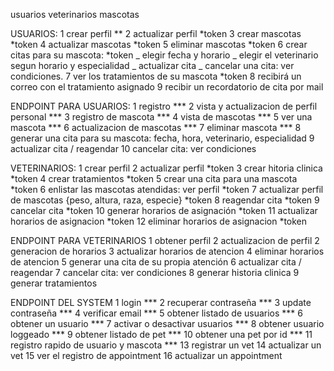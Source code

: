 usuarios
veterinarios
mascotas

USUARIOS:
1 crear perfil  **
2 actualizar perfil *token
3 crear mascotas *token
4 actualizar mascotas *token
5 eliminar mascotas *token
6 crear citas para su mascota: *token
_ elegir fecha y horario
_ elegir el veterinario segun horario y especialidad
_ actualizar cita
_ cancelar una cita: ver condiciones.
7 ver los tratamientos de su mascota *token
8 recibirá un correo con el tratamiento asignado
9 recibir un recordatorio de cita por mail

ENDPOINT PARA USUARIOS:
1 registro ***
2 vista y actualizacion de perfil personal ***
3 registro de mascota ***
4 vista de mascotas ***
5 ver una mascota ***
6 actualizacion de mascotas ***
7 eliminar mascota ***
8 generar una cita para su mascota: fecha, hora, veterinario, especialidad
9 actualizar cita / reagendar
10 cancelar cita: ver condiciones


VETERINARIOS:
1 crear perfil 
2 actualizar perfil *token
3 crear hitoria clinica *token
4 crear tratamientos *token
5 crear una cita para una mascota *token
6 enlistar las mascotas atendidas: ver perfil *token
7 actualizar perfil de mascotas {peso, altura, raza, especie} *token
8 reagendar cita *token
9 cancelar cita *token
10 generar horarios de asignación *token
11 actualizar horarios de asignacion *token
12 eliminar horarios de asignacion *token

ENDPOINT PARA VETERINARIOS
1 obtener perfil
2 actualizacion de perfil
2 generacion de horarios
3 actualizar horarios de atencion
4 eliminar horarios de atencion
5 generar una cita de su propia atención
6 actualizar cita / reagendar
7 cancelar cita: ver condiciones
8 generar historia clinica
9 generar tratamientos


ENDPOINT DEL SYSTEM
1 login ***
2 recuperar contraseña ***
3 update contraseña ***
4 verificar email ***
5 obtener listado de usuarios ***
6 obtener un usuario ***
7 activar o desactivar usuarios ***
8 obtener usuario loggeado ***
9 obtener listado de pet ***
10 obtener una pet por id ***
11 registro rapido de usuario y mascota ***
13 registrar un vet 
14 actualizar un vet
15 ver el registro de appointment
16 actualizar un appointment